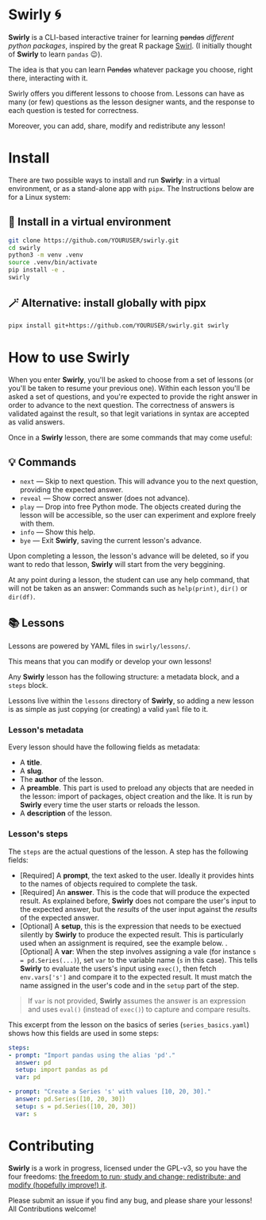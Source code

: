# Swirly 🌀

**Swirly** is a CLI-based interactive trainer for learning ~~pandas~~ _different python packages_, inspired by the great R package [Swirl](https://swirlstats.com/). (I initially thought of **Swirly** to learn `pandas` 😉).

The idea is that you can learn ~~Pandas~~ whatever package you choose, right there, interacting with it.

Swirly offers you different lessons to choose from. Lessons can have as many (or few) questions as the lesson designer wants, and the response to each question is tested for correctness.

Moreover, you can add, share, modify and redistribute any lesson!

# Install

There are two possible ways to install and run **Swirly**: in a virtual environment, or as a stand-alone app with `pipx`. The Instructions below are for a Linux system:

## 🚀 Install in a virtual environment

```bash
git clone https://github.com/YOURUSER/swirly.git
cd swirly
python3 -m venv .venv
source .venv/bin/activate
pip install -e .
swirly
```

## 🪄 Alternative: install globally with pipx

```bash
pipx install git+https://github.com/YOURUSER/swirly.git swirly
```

# How to use Swirly

When you enter **Swirly**, you'll be asked to choose from a set of lessons (or you'll be taken to resume your previous one). Within each lesson you'll be asked a set of questions, and you're expected to provide the right answer in order to advance to the next question. The correctness of answers is validated against the result, so that legit variations in syntax are accepted as valid answers.

Once in a **Swirly** lesson, there are some commands that may come useful:

## 💡 Commands

- `next` — Skip to next question. This will advance you to the next question, providing the expected answer.
- `reveal` — Show correct answer (does not advance).
- `play` — Drop into free Python mode. The objects created during the lesson will be accessible, so the user can experiment and explore freely with them.
- `info` — Show this help.
- `bye` — Exit **Swirly**, saving the current lesson's advance.

Upon completing a lesson, the lesson's advance will be deleted, so if you want to redo that lesson, **Swirly** will start from the very beggining.

At any point during a lesson, the student can use any help command, that will not be taken as an answer: Commands such as `help(print)`, `dir()` or `dir(df)`.

## 📚 Lessons

Lessons are powered by YAML files in `swirly/lessons/`.

This means that you can modify or develop your own lessons!

Any **Swirly** lesson has the following structure: a metadata block, and a `steps` block.

Lessons live within the `lessons` directory of **Swirly**, so adding a new lesson is as simple as just copying (or creating) a valid `yaml` file to it.

### Lesson's metadata

Every lesson should have the following fields as metadata:

- A **title**.
- A **slug**.
- The **author** of the lesson.
- A **preamble**. This part is used to preload any objects that are needed in the lesson: import of packages, object creation and the like. It is run by **Swirly** every time the user starts or reloads the lesson.
- A **description** of the lesson.

### Lesson's steps

The `steps` are the actual questions of the lesson. A step has the following fields:

- [Required] A **prompt**, the text asked to the user. Ideally it provides hints to the names of objects required to complete the task.
- [Required] An **answer**. This is the code that will produce the expected result. As explained before, **Swirly** does not compare the user's input to the expected answer, but the _results_ of the user input against the _results_ of the expected answer.
- [Optional] A **setup**, this is the expression that needs to be exectued silently by **Swirly** to produce the expected result. This is particularly used when an assignment is required, see the example below.
. [Optional] A **var**: When the step involves assigning a vale (for instance `s = pd.Series(...)`), set `var` to the variable name (`s` in this case). This tells **Swirly** to evaluate the users's input using `exec()`, then fetch `env.vars['s']` and compare it to the expected result. It must match the name assigned in the user's code and in the `setup` part of the step.

> If `var` is not provided, **Swirly** assumes the answer is an expression and uses `eval()` (instead of `exec()`) to capture and compare results.

This excerpt from the lesson on the basics of series (`series_basics.yaml`) shows how this fields are used in some steps:

```yaml
steps:
- prompt: "Import pandas using the alias 'pd'."
  answer: pd
  setup: import pandas as pd
  var: pd

- prompt: "Create a Series 's' with values [10, 20, 30]."
  answer: pd.Series([10, 20, 30])
  setup: s = pd.Series([10, 20, 30])
  var: s
```

# Contributing

**Swirly** is a work in progress, licensed under the GPL-v3, so you have the four freedoms:  [the freedom to run; study and change; redistribute; and modify (hopefully improve!) it](https://www.gnu.org/philosophy/free-sw.html).

Please submit an issue if you find any bug, and please share your lessons! All Contributions welcome!
